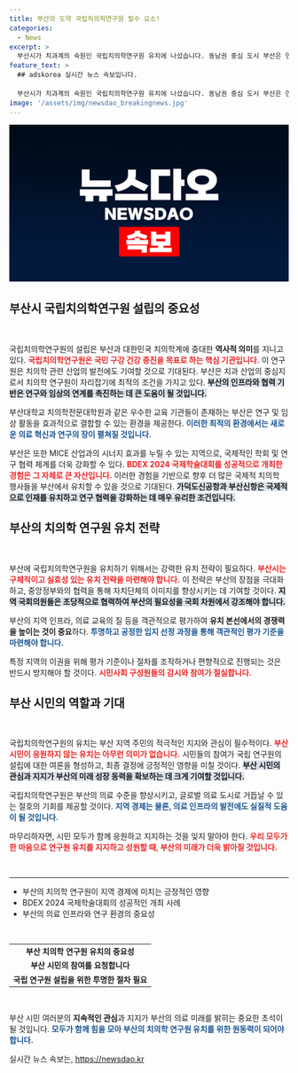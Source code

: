 ```yaml
---
title: 부산의 도약 국립치의학연구원 필수 요소!
categories:
  - News
excerpt: >
  부산시가 치과계의 숙원인 국립치의학연구원 유치에 나섰습니다. 동남권 중심 도시 부산은 연구와 산업 발전을 이끌 기회를 잡을 수 있지만, 공정한 공모 절차 보장이 필수적입니다. 시민들의 지지가 지방 경제와 미래 성장에 중요한 역할을 할 것입니다.
feature_text: >
  ## adskorea 실시간 뉴스 속보입니다.

  부산시가 치과계의 숙원인 국립치의학연구원 유치에 나섰습니다. 동남권 중심 도시 부산은 연구와 산업 발전을 이끌 기회를 잡을 수 있지만, 공정한 공모 절차 보장이 필수적입니다. 시민들의 지지가 지방 경제와 미래 성장에 중요한 역할을 할 것입니다.
image: '/assets/img/newsdao_breakingnews.jpg'
---
```


<p><img src="/assets/img/newsdao_breakingnews.jpg" alt="adskorea 속보" /></p>

<h2 data-ke-size="size26">부산시 국립치의학연구원 설립의 중요성</h2>

<p data-ke-size="size16">&nbsp;</p>

<p>국립치의학연구원의 설립은 부산과 대한민국 치의학계에 중대한 <strong>역사적 의미</strong>를 지니고 있다. <b><span style="color: #ee2323;">국립치의학연구원은 국민 구강 건강 증진을 목표로 하는 핵심 기관입니다.</span></b> 이 연구원은 치의학 관련 산업의 발전에도 기여할 것으로 기대된다. 부산은 치과 산업의 중심지로서 치의학 연구원이 자리잡기에 최적의 조건을 가지고 있다. <b><span style="background-color: #21538527;">부산의 인프라와 협력 기반은 연구와 임상의 연계를 촉진하는 데 큰 도움이 될 것입니다.</span></b> </p>

<p>부산대학교 치의학전문대학원과 같은 우수한 교육 기관들이 존재하는 부산은 연구 및 임상 활동을 효과적으로 결합할 수 있는 환경을 제공한다. <b><span style="color: #1a5490;">이러한 최적의 환경에서는 새로운 의료 혁신과 연구의 장이 펼쳐질 것입니다.</span></b> </p>

<p>부산은 또한 MICE 산업과의 시너지 효과를 누릴 수 있는 지역으로, 국제적인 학회 및 연구 협력 체계를 더욱 강화할 수 있다. <b><span style="color: #ee2323;">BDEX 2024 국제학술대회를 성공적으로 개최한 경험은 그 자체로 큰 자산입니다.</span></b> 이러한 경험을 기반으로 향후 더 많은 국제적 치의학 행사들을 부산에서 유치할 수 있을 것으로 기대된다. <b><span style="background-color: #21538527;">가덕도신공항과 부산신항은 국제적으로 인재를 유치하고 연구 협력을 강화하는 데 매우 유리한 조건입니다.</span></b> </p>

<h2 data-ke-size="size26">부산의 치의학 연구원 유치 전략</h2>

<p data-ke-size="size16">&nbsp;</p>

<p>부산에 국립치의학연구원을 유치하기 위해서는 강력한 유치 전략이 필요하다. <b><span style="color: #ee2323;">부산시는 구체적이고 실효성 있는 유치 전략을 마련해야 합니다.</span></b> 이 전략은 부산의 장점을 극대화하고, 중앙정부와의 협력을 통해 자치단체의 이미지를 향상시키는 데 기여할 것이다. <b><span style="background-color: #21538527;">지역 국회의원들은 초당적으로 협력하여 부산의 필요성을 국회 차원에서 강조해야 합니다.</span></b> </p>

<p>부산의 지역 인프라, 의료 교육의 질 등을 객관적으로 평가하여 <strong>유치 본선에서의 경쟁력을 높이는 것이 중요</strong>하다. <b><span style="color: #1a5490;">투명하고 공정한 입지 선정 과정을 통해 객관적인 평가 기준을 마련해야 합니다.</span></b> </p>

<p>특정 지역의 이권을 위해 평가 기준이나 절차를 조작하거나 편향적으로 진행되는 것은 반드시 방지해야 할 것이다. <b><span style="color: #ee2323;">시민사회 구성원들의 감시와 참여가 절실합니다.</span></b> </p>

<h2 data-ke-size="size26">부산 시민의 역할과 기대</h2>

<p data-ke-size="size16">&nbsp;</p>

<p>국립치의학연구원의 유치는 부산 지역 주민의 적극적인 지지와 관심이 필수적이다. <b><span style="color: #ee2323;">부산 시민이 응원하지 않는 유치는 아무런 의미가 없습니다.</span></b> 시민들의 참여가 국립 연구원의 설립에 대한 여론을 형성하고, 최종 결정에 긍정적인 영향을 미칠 것이다. <b><span style="background-color: #21538527;">부산 시민의 관심과 지지가 부산의 미래 성장 동력을 확보하는 데 크게 기여할 것입니다.</span></b> </p>

<p>국립치의학연구원은 부산의 의료 수준을 향상시키고, 글로벌 의료 도시로 거듭날 수 있는 절호의 기회를 제공할 것이다. <b><span style="color: #1a5490;">지역 경제는 물론, 의료 인프라의 발전에도 실질적 도움이 될 것입니다.</span></b> </p>

<p>마무리하자면, 시민 모두가 함께 응원하고 지지하는 것을 잊지 말아야 한다. <b><span style="color: #ee2323;">우리 모두가 한 마음으로 연구원 유치를 지지하고 성원할 때, 부산의 미래가 더욱 밝아질 것입니다.</span></b> </p>

<p data-ke-size="size16">&nbsp;</p>

<hr>

<ul>
  <li>부산의 치의학 연구원이 지역 경제에 미치는 긍정적인 영향</li>
  <li>BDEX 2024 국제학술대회의 성공적인 개최 사례</li>
  <li>부산의 의료 인프라와 연구 환경의 중요성</li>
</ul>

<p data-ke-size="size16">&nbsp;</p>

<table style="width: 100%;">
  <tr>
    <td style="text-align: center; height: 17px;"><b>부산 치의학 연구원 유치의 중요성</b></td>
  </tr>
  <tr>
    <td style="text-align: center; height: 17px;"><b>부산 시민의 참여를 요청합니다</b></td>
  </tr>
  <tr>
    <td style="text-align: center; height: 17px;"><b>국립 연구원 설립을 위한 투명한 절차 필요</b></td>
  </tr>
</table>

<p data-ke-size="size16">&nbsp;</p>

<p>부산 시민 여러분의 <strong>지속적인 관심</strong>과 지지가 부산의 의료 미래를 밝히는 중요한 초석이 될 것입니다. <b><span style="color: #1a5490;">모두가 함께 힘을 모아 부산의 치의학 연구원 유치를 위한 원동력이 되어야 합니다.</span></b></p>
실시간 뉴스 속보는, <a href="https://newsdao.kr" rel="dofollow">https://newsdao.kr</a>


